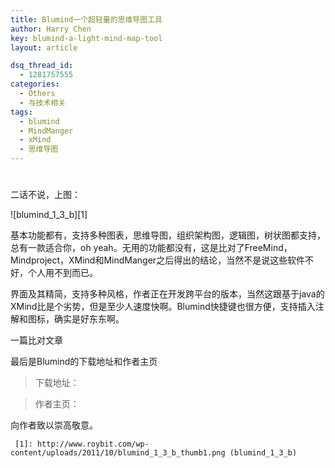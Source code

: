```yaml
---
title: Blumind一个超轻量的思维导图工具
author: Harry Chen
key: blumind-a-light-mind-map-tool
layout: article

dsq_thread_id:
  - 1281757555
categories:
  - Others
  - 与技术相关
tags:
  - blumind
  - MindManger
  - xMind
  - 思维导图
---
```

# 

  二话不说，上图：

  ![blumind_1_3_b][1]

  基本功能都有，支持多种图表，思维导图，组织架构图，逻辑图，树状图都支持，总有一款适合你，oh yeah。无用的功能都没有，这是比对了FreeMind，Mindproject，XMind和MindManger之后得出的结论，当然不是说这些软件不好，个人用不到而已。

  界面及其精简，支持多种风格，作者正在开发跨平台的版本，当然这跟基于java的XMind比是个劣势，但是至少人速度快啊。Blumind快捷键也很方便，支持插入注解和图标，确实是好东东啊。

  一篇比对文章

  最后是Blumind的下载地址和作者主页

  > 下载地址：

  > 作者主页：

  向作者致以崇高敬意。

     [1]: http://www.roybit.com/wp-content/uploads/2011/10/blumind_1_3_b_thumb1.png (blumind_1_3_b)
